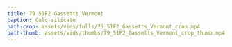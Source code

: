 ```yaml
---
title: 79 51F2 Gassetts Vermont
caption: Calc-silicate
path-crop: assets/vids/fulls/79_51F2_Gassetts_Vermont_crop.mp4
path-thumb: assets/vids/thumbs/79_51F2_Gassetts_Vermont_crop_thumb.mp4
---
```

